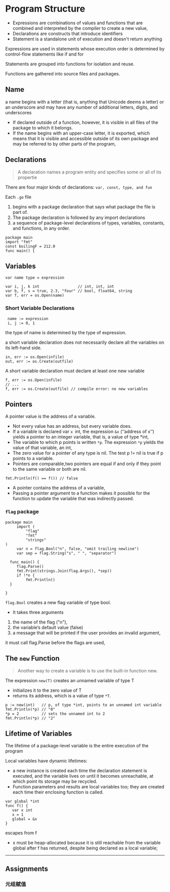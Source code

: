 # Program Structure

* Expressions are combinations of values and functions that are combined and interpreted by the compiler to create a new value,
* Declarations are constructs that introduce identifiers
* Statement is a standalone unit of execution and doesn't return anything

Expressions are used in statements whose execution order is determined by control-flow statements like if and for

Statements are grouped into functions for isolation and reuse.

Functions are gathered into source files and packages.


## Name

 a name begins with a letter (that is, anything that Unicode deems a letter) or an underscore and may have any number of additional letters, digits, and underscores
 
 *  If declared outside of a function, however, it is visible in all files of the package to which it belongs. 
 *  If the name begins with an upper-case letter, it is exported, which means that it is visible and accessible outside of its own package and may be referred to by other parts of the program,
 
 
 ## Declarations
 > A declaration names a program entity and specifies some or all of its propertie

There are four major kinds of declarations: `var, const, type, and fun`


Each `.go` file 
1.  begins with a package declaration that says what package the file is part of.
2.  The package declaration is followed by any import declarations
3.   a sequence of package-level declarations of types, variables, constants, and functions, in any order. 

```
package main
import "fmt"
const boilingF = 212.0
func main() {
```

## Variables

```
var name type = expression

var i, j, k int                 // int, int, int
var b, f, s = true, 2.3, "four" // bool, float64, string
var f, err = os.Open(name)  
```

### Short Variable Declarations

```
 name := expression
 i, j := 0, 1
```
the type of name is determined by the type of expression.

 a short variable declaration does not necessarily declare all the variables on its left-hand side.
 ```
 in, err := os.Open(infile)
out, err := os.Create(outfile)
 ```
 
 A short variable declaration must declare at least one new variable
 ```
f, err := os.Open(infile)
// ...
f, err := os.Create(outfile) // compile error: no new variables
 ```
## Pointers

A pointer value is the address of a variable.
* Not every value has an address, but every variable does.
* If a variable is declared var `x `int, the expression `&x` (‘‘address of x’’) yields a pointer to an integer variable, that is, a value of type *int,
* The variable to which p points is written `*p`. The expression `*p` yields the value of that variable, an int, 
* The zero value for a pointer of any type is nil.  The test p != nil is true if p points to a variable.
* Pointers are comparable,two pointers are equal if and only if they point to the same variable or both are nil.

```
fmt.Println(f() == f()) // false
```
* A pointer contains the address of a variable, 
* Passing a pointer argument to a function makes it possible for the function to update the variable that was indirectly passed.


### `flag` package

```
package main
     import (
         "flag"
         "fmt"
         "strings"
)
     var n = flag.Bool("n", false, "omit trailing newline")
     var sep = flag.String("s", " ", "separator")

  func main() {
     flag.Parse()
     fmt.Print(strings.Join(flag.Args(), *sep))
     if !*n {
         fmt.Println()
  }

}
```
`flag.Bool` creates a new flag variable of type bool.
*  It takes three arguments
 1. the name of the flag ("n"), 
 2. the variable’s default value (false)
 3. a message that will be printed if the user provides an invalid argument, 


it must call flag.Parse before the flags are used,

##  The `new` Function
> Another way to create a variable is to use the built-in function new.

The expression `new(T)` creates an unnamed variable of type T
* initializes it to the zero value of T
* returns its address, which is a value of type `*T`.

```
p := new(int)   // p, of type *int, points to an unnamed int variable
fmt.Println(*p) // "0"
*p = 2          // sets the unnamed int to 2
fmt.Println(*p) // "2"
```

## Lifetime of Variables

The lifetime of a package-level variable is the entire execution of the program

Local variables have dynamic lifetimes: 
* a new instance is created each time the declaration statement is executed, and the variable lives on until it becomes unreachable, at which point its storage may be recycled.
* Function parameters and results are local variables too; they are created each time their enclosing function is called.


```
var global *int
func f() {
   var x int
   x = 1
   global = &x
}

```
escapes from f
* x must be heap-allocated because it is still reachable from the variable global after f has returned, despite being declared as a local variable; 

-----
##  Assignments

### 元组赋值






